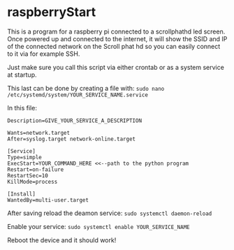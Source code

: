# raspberryStart

This is a program for a raspberry pi connected to a scrollphathd led screen. Once powered up and connected to the internet, it will show the SSID and IP of the connected network on the Scroll phat hd so you can easily connect to it via for example SSH.

Just make sure you call this script via either crontab or as a system service at startup.

This last can be done by creating a file with:
```sudo nano /etc/systemd/system/YOUR_SERVICE_NAME.service```

In this file:
```
Description=GIVE_YOUR_SERVICE_A_DESCRIPTION

Wants=network.target
After=syslog.target network-online.target

[Service]
Type=simple
ExecStart=YOUR_COMMAND_HERE <<--path to the python program
Restart=on-failure
RestartSec=10
KillMode=process

[Install]
WantedBy=multi-user.target
```

After saving reload the deamon service: 
```sudo systemctl daemon-reload```

Enable your service:
```sudo systemctl enable YOUR_SERVICE_NAME```

Reboot the device and it should work!
